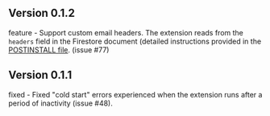 ## Version 0.1.2

feature - Support custom email headers. The extension reads from the `headers` field in the Firestore document (detailed instructions provided in the [POSTINSTALL file](https://github.com/firebase/extensions/blob/master/firestore-send-email/POSTINSTALL.md). (issue #77)

## Version 0.1.1

fixed - Fixed "cold start" errors experienced when the extension runs after a period of inactivity (issue #48).
